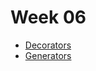 # Week 06

- [Decorators](https://slides.com/hackbulgaria/python101-9th-decorators/#/)
- [Generators](https://slides.com/hackbulgaria/python101-9th-iterators-generators)
